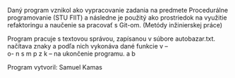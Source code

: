 Daný program vznikol ako vypracovanie zadania na predmete Procedurálne programovanie  (STU FIIT)
a následne je použitý ako prostriedok na využitie refaktoringu a naučenie sa pracovať s Git-om. (Metódy inžinierskej práce)

Program pracuje s textovou správou, zapísanou v súbore autobazar.txt. 
načítava znaky a podľa nich vykonáva dané funkcie
v –  
o-
n
s
m
p
z
k – na ukončenie programu.
a
b

Program vytvoril:
Samuel Kamas
